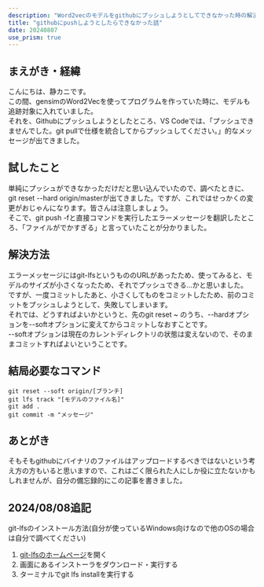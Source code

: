 ```yaml
---
description: "Word2vecのモデルをgithubにプッシュしようとしてできなかった時の解決法"
title: "githubにpushしようとしたらできなかった話"
date: 20240807
use_prism: true
---
```

## まえがき・経緯
こんにちは、静カニです。  
この間、gensimのWord2Vecを使ってプログラムを作っていた時に、モデルも追跡対象に入れていました。  
それを、Githubにプッシュしようとしたところ、VS Codeでは、「プッシュできませんでした。git pullで仕様を統合してからプッシュしてください。」的なメッセージが出てきました。
## 試したこと  
単純にプッシュができなかっただけだと思い込んでいたので、調べたときに、git reset --hard origin/masterが出てきました。ですが、これではせっかくの変更がおじゃんになります。皆さんは注意しましょう。  
そこで、git push -fと直接コマンドを実行したエラーメッセージを翻訳したところ、「ファイルがでかすぎる」と言っていたことが分かりました。
## 解決方法  
エラーメッセージにはgit-lfsというもののURLがあったため、使ってみると、モデルのサイズが小さくなったため、それでプッシュできる…かと思いました。  
ですが、一度コミットしたあと、小さくしてものをコミットしたため、前のコミットをプッシュしようとして、失敗してしまいます。  
それでは、どうすればよいかというと、先のgit reset ~ のうち、--hardオプションを--softオプションに変えてからコミットしなおすことです。  
--softオプションは現在のカレントディレクトリの状態は変えないので、そのままコミットすればよいということです。  
## 結局必要なコマンド
```shell
git reset --soft origin/[ブランチ]
git lfs track "[モデルのファイル名]"
git add .
git commit -m "メッセージ"
```
## あとがき
そもそもgithubにバイナリのファイルはアップロードするべきではないという考え方の方もいると思いますので、これはごく限られた人にしか役に立たないかもしれませんが、自分の備忘録的にこの記事を書きました。
## 2024/08/08追記
git-lfsのインストール方法(自分が使っているWindows向けなので他のOSの場合は自分で調べてください)
1. [git-lfsのホームページ](https://git-lfs.com/)を開く
2. 画面にあるインストーラをダウンロード・実行する
3. ターミナルでgit lfs installを実行する

